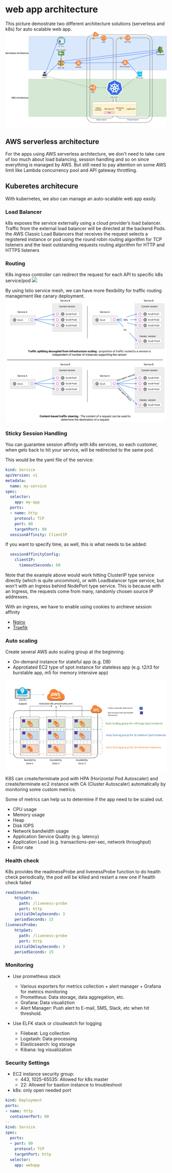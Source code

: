 <!--
title: 'web app architecture'
description: 'This AWS lambda function will terminate AWS EC2 instance daily when the last commit of specific github repository:branch is older than 3 days.'
layout: Doc
framework: v1
platform: AWS
language: nodeJS
authorName: 'Tony Lee'
-->
# web app architecture
This picture demostrate two different architecture solutions (serverless and k8s) for auto scalable web app.
![](https://raw.githubusercontent.com/dogzzdogzz/web-app-architecture/master/web-app-architecture.png)

## AWS serverless architecture
For the apps using AWS serverless architecture, we don't need to take care of too much about load balancing, session handling and so on since everything is managed by AWS. But still need to pay attention on some AWS limit like Lambda concurrency pool and API gateway throttling.

## Kuberetes architecure
With kubernetes, we also can manage an auto-scalable web app easily.

### Load Balancer
k8s exposes the service externally using a cloud provider’s load balancer. Traffic from the external load balancer will be directed at the backend Pods. the AWS Classic Load Balancers that receives the request selects a registered instance or pod using the round robin routing algorithm for TCP listeners and the least outstanding requests routing algorithm for HTTP and HTTPS listeners

### Routing
K8s ingress controller can redirect the request for each API to specific k8s service/pod
![](https://raw.githubusercontent.com/dogzzdogzz/web-app-architecture/master/ingress-controller.jpg)

By using Istio service mesh, we can have more flexibility for traffic routing management like canary deployment.
![](https://raw.githubusercontent.com/dogzzdogzz/web-app-architecture/master/istio-TrafficManagementOverview.jpg)

### Sticky Session Handling
You can guarantee session affinity with k8s services, so each customer, when gets back to hit your service, will be redirected to the same pod.

This would be the yaml file of the service:

```yaml
kind: Service
apiVersion: v1
metadata:
  name: my-service
spec:
  selector:
    app: my-app
  ports:
  - name: http
    protocol: TCP
    port: 80
    targetPort: 80
  sessionAffinity: ClientIP
```

If you want to specify time, as well, this is what needs to be added:

```yaml
  sessionAffinityConfig:
    clientIP:
      timeoutSeconds: 60
```

Note that the example above would work hitting ClusterIP type service directly (which is quite uncommon), or with Loadbalancer type service, but won't with an Ingress behind NodePort type service.
This is because with an Ingress, the requests come from many, randomly chosen source IP addresses.

With an ingress, we have to enable using cookies to archieve session affinity
- [Nginx](https://kubernetes.github.io/ingress-nginx/examples/affinity/cookie/)
- [Traefik](https://docs.traefik.io/configuration/backends/kubernetes/)

### Auto scaling
Create several AWS auto scaling group at the beginning:
- On-demand instance for stateful app (e.g. DB)
- Approtiated EC2 type of spot instance for stateless app (e.g. t2/t3 for burstable app, m5 for memory intensive app)

![](https://raw.githubusercontent.com/dogzzdogzz/web-app-architecture/master/aws-auto-scaling.png)

K8S can create/terminate pod with HPA (Horizontal Pod Autoscaler) and create/terminate ec2 instance with CA (Cluster Autoscaler) automatically by monitoring some custom metrics.

Some of metrics can help us to determine if the app need to be scaled out.
- CPU usage
- Memory usage
- Heap
- Disk IOPS
- Network bandwidth usage
- Application Service Quality (e.g. latency)
- Application Load (e.g. transactions-per-sec, network throughput)
- Error rate

### Health check
K8s provides the readinessProbe and livenessProbe function to do health check periodically, the pod will be killed and restart a new one if health check failed

```yaml
readinessProbe:
    httpGet:
      path: /liveness-probe
      port: http
    initialDelaySeconds: 3
    periodSeconds: 15
livenessProbe:
    httpGet:
      path: /liveness-probe
      port: http
    initialDelaySeconds: 3
    periodSeconds: 15
```

### Monitoring
- Use prometheus stack
  - Various exporters for metrics collection + alert manager + Grafana for metrics monitoring
  - Prometheus: Data storage, data aggregation, etc.
  - Grafana: Data visualiztion
  - Alert Manager: Push alert to E-mail, SMS, Slack, etc when hit threshold.
  
- Use ELFK stack or cloudwatch for logging
  - Filebeat: Log collection
  - Logstash: Data processing
  - Elasticsearch: log storage
  - Kibana: log visualization

### Security Settings
- EC2 instance security group:
  - 443, 1025-65535: Allowed for k8s master
  - 22: Allowed for bastion instance to troubleshoot
- k8s: only open needed port
```yaml
kind: Deployment
ports:
- name: http
  containerPort: 80
--
kind: Service
spec:
  ports:
  - port: 80
    protocol: TCP
    targetPort: http
  selector:
    app: webapp
```